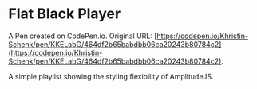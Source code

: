 # Flat Black Player

A Pen created on CodePen.io. Original URL: [https://codepen.io/Khristin-Schenk/pen/KKELabG/464df2b65babdbb06ca20243b80784c2](https://codepen.io/Khristin-Schenk/pen/KKELabG/464df2b65babdbb06ca20243b80784c2).

A simple playlist showing the styling flexibility of AmplitudeJS. 